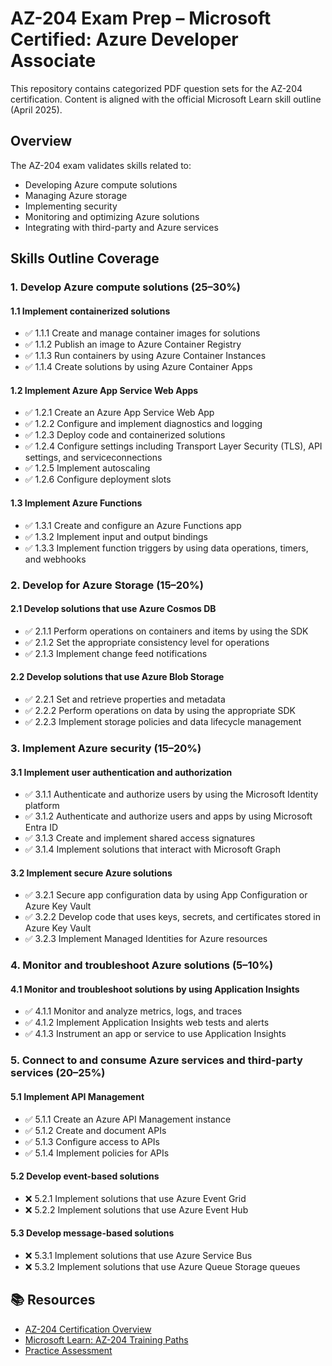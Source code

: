﻿# AZ-204 Exam Prep – Microsoft Certified: Azure Developer Associate

This repository contains categorized PDF question sets for the AZ-204 certification. Content is aligned with the official Microsoft Learn skill outline (April 2025).

## Overview

The AZ-204 exam validates skills related to:
- Developing Azure compute solutions
- Managing Azure storage
- Implementing security
- Monitoring and optimizing Azure solutions
- Integrating with third-party and Azure services

## Skills Outline Coverage

### 1. Develop Azure compute solutions (25–30%)

#### 1.1 Implement containerized solutions
- ✅ 1.1.1 Create and manage container images for solutions
- ✅ 1.1.2 Publish an image to Azure Container Registry
- ✅ 1.1.3 Run containers by using Azure Container Instances
- ✅ 1.1.4 Create solutions by using Azure Container Apps

#### 1.2 Implement Azure App Service Web Apps
- ✅ 1.2.1 Create an Azure App Service Web App
- ✅ 1.2.2 Configure and implement diagnostics and logging
- ✅ 1.2.3 Deploy code and containerized solutions
- ✅ 1.2.4 Configure settings including Transport Layer Security (TLS), API settings, and serviceconnections
- ✅ 1.2.5 Implement autoscaling
- ✅ 1.2.6 Configure deployment slots

#### 1.3 Implement Azure Functions
- ✅ 1.3.1 Create and configure an Azure Functions app
- ✅ 1.3.2 Implement input and output bindings
- ✅ 1.3.3 Implement function triggers by using data operations, timers, and webhooks

### 2. Develop for Azure Storage (15–20%)

#### 2.1 Develop solutions that use Azure Cosmos DB
- ✅ 2.1.1 Perform operations on containers and items by using the SDK
- ✅ 2.1.2 Set the appropriate consistency level for operations
- ✅ 2.1.3 Implement change feed notifications

#### 2.2 Develop solutions that use Azure Blob Storage
- ✅ 2.2.1 Set and retrieve properties and metadata
- ✅ 2.2.2 Perform operations on data by using the appropriate SDK
- ✅ 2.2.3 Implement storage policies and data lifecycle management 

### 3. Implement Azure security (15–20%)

#### 3.1 Implement user authentication and authorization
- ✅ 3.1.1 Authenticate and authorize users by using the Microsoft Identity platform
- ✅ 3.1.2 Authenticate and authorize users and apps by using Microsoft Entra ID
- ✅ 3.1.3 Create and implement shared access signatures
- ✅ 3.1.4 Implement solutions that interact with Microsoft Graph

#### 3.2 Implement secure Azure solutions
- ✅ 3.2.1 Secure app configuration data by using App Configuration or Azure Key Vault
- ✅ 3.2.2 Develop code that uses keys, secrets, and certificates stored in Azure Key Vault
- ✅ 3.2.3 Implement Managed Identities for Azure resources

### 4. Monitor and troubleshoot Azure solutions (5–10%)

#### 4.1 Monitor and troubleshoot solutions by using Application Insights
- ✅ 4.1.1 Monitor and analyze metrics, logs, and traces
- ✅ 4.1.2 Implement Application Insights web tests and alerts
- ✅ 4.1.3 Instrument an app or service to use Application Insights

### 5. Connect to and consume Azure services and third-party services (20–25%)

#### 5.1 Implement API Management
- ✅ 5.1.1 Create an Azure API Management instance
- ✅ 5.1.2 Create and document APIs
- ✅ 5.1.3 Configure access to APIs
- ✅ 5.1.4 Implement policies for APIs

#### 5.2 Develop event-based solutions
- ❌ 5.2.1 Implement solutions that use Azure Event Grid
- ❌ 5.2.2 Implement solutions that use Azure Event Hub

#### 5.3 Develop message-based solutions
- ❌ 5.3.1 Implement solutions that use Azure Service Bus
- ❌ 5.3.2 Implement solutions that use Azure Queue Storage queues

## 📚 Resources

- [AZ-204 Certification Overview](https://learn.microsoft.com/en-us/credentials/certifications/azure-developer/)
- [Microsoft Learn: AZ-204 Training Paths](https://learn.microsoft.com/en-us/training/courses/az-204t00/)
- [Practice Assessment](https://learn.microsoft.com/en-us/credentials/certifications/azure-developer/practice/assessment?assessment-type=practice&assessmentId=35&practice-assessment-type=certification)